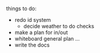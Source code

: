 things to do:

- redo id system
    - decide weather to do checks
- make a plan for in/out
- whiteboard general plan
...
- write the docs
